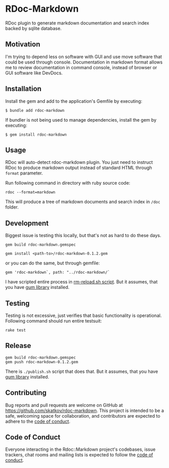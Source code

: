 # RDoc-Markdown
RDoc plugin to generate markdown documentation and search index backed by sqlite database.

## Motivation
I'm trying to depend less on software with GUI and use move software that could be used through console. Documentation in markdown format allows me to review documentation in command console, instead of browser or GUI software like DevDocs.

## Installation

Install the gem and add to the application's Gemfile by executing:

    $ bundle add rdoc-markdown

If bundler is not being used to manage dependencies, install the gem by executing:

    $ gem install rdoc-markdown

## Usage
RDoc will auto-detect rdoc-markdown plugin. You just need to instruct RDoc to produce markdown output instead of standard HTML through `format` parameter. 

Run following command in directory with ruby source code:

`rdoc --format=markdown`

This will produce a tree of markdown documents and search index in `/doc` folder.

## Development
Biggest issue is testing this locally, but that's not as hard to do these days.

```
gem build rdoc-markdown.gemspec
```

```
gem install <path-to>/rdoc-markdown-0.1.2.gem
```

or you can do the same, but through gemfile:

```
gem 'rdoc-markdown`, path: "../rdoc-markdown/`
```

I have scripted entire process in [rm-reload.sh script](https://github.com/skatkov/gum/blob/master/rm-reload.sh). But it assumes, that you have [gum library](https://github.com/charmbracelet/gum) installed.

## Testing
Testing is not excessive, just verifies that basic functionality is operational. Following command should run entire testsuit:

```
rake test
```

## Release
```
gem build rdoc-markdown.gemspec
gem push rdoc-markdown-0.1.2.gem
```

There is `./publish.sh` script that does that. But it assumes, that you have [gum library](https://github.com/charmbracelet/gum) installed.

## Contributing

Bug reports and pull requests are welcome on GitHub at https://github.com/skatkov/rdoc-markdown. This project is intended to be a safe, welcoming space for collaboration, and contributors are expected to adhere to the [code of conduct](https://github.com/skatkov/rdoc-markdown/blob/master/CODE_OF_CONDUCT.md).

## Code of Conduct

Everyone interacting in the Rdoc::Markdown project's codebases, issue trackers, chat rooms and mailing lists is expected to follow the [code of conduct](https://github.com/skatkov/rdoc-markdown/blob/master/CODE_OF_CONDUCT.md).
